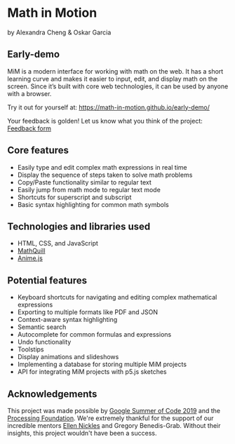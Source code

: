 # Math in Motion

by Alexandra Cheng & Oskar Garcia 


## Early-demo
MiM is a modern interface for working with math on the web. It has a short learning curve and makes it easier to input, edit, and display math on the screen. Since it’s built with core web technologies, it can be used by anyone with a browser.

Try it out for yourself at: https://math-in-motion.github.io/early-demo/

Your feedback is golden! Let us know what you think of the project: [Feedback form](https://docs.google.com/forms/d/e/1FAIpQLSfvj-Rl70SucoTN3Rzo8iyYSsTeZfxU5GTdxMHNvCe0FKzrZQ/viewform)


## Core features

* Easily type and edit complex math expressions in real time
* Display the sequence of steps taken to solve math problems
* Copy/Paste functionality similar to regular text
* Easily jump from math mode to regular text mode
* Shortcuts for superscript and subscript
* Basic syntax highlighting for common math symbols


## Technologies and libraries used

* HTML, CSS, and JavaScript
* [MathQuill](http://mathquill.com/)
* [Anime.js](https://animejs.com/)


## Potential features

* Keyboard shortcuts for navigating and editing complex mathematical expressions
* Exporting to multiple formats like PDF and JSON
* Context-aware syntax highlighting
* Semantic search
* Autocomplete for common formulas and expressions
* Undo functionality
* Toolstips
* Display animations and slideshows
* Implementing a database for storing multiple MiM projects
* API for integrating MiM projects with p5.js sketches

## Acknowledgements

This project was made possible by [Google Summer of Code 2019](https://summerofcode.withgoogle.com/) and the [Processing Foundation](https://processing.org/). We're extremely thankful for the support of our incredible mentors [Ellen Nickles](https://ellennickles.site/) and Gregory Benedis-Grab. Without their insights, this project wouldn't have been a success. 

